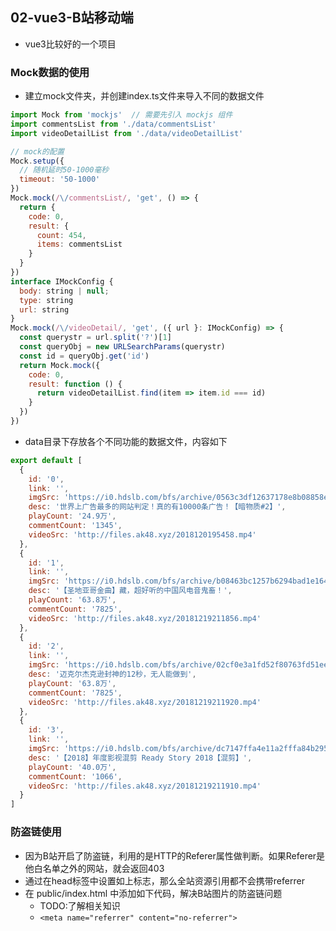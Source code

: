 ## 02-vue3-B站移动端

- vue3比较好的一个项目
  
### Mock数据的使用
- 建立mock文件夹，并创建index.ts文件来导入不同的数据文件
```javascript
import Mock from 'mockjs'  // 需要先引入 mockjs 组件
import commentsList from './data/commentsList'
import videoDetailList from './data/videoDetailList'

// mock的配置
Mock.setup({
  // 随机延时50-1000毫秒
  timeout: '50-1000'
})
Mock.mock(/\/commentsList/, 'get', () => {
  return {
    code: 0,
    result: {
      count: 454,
      items: commentsList
    }
  }
})
interface IMockConfig {
  body: string | null;
  type: string
  url: string
}
Mock.mock(/\/videoDetail/, 'get', ({ url }: IMockConfig) => {
  const querystr = url.split('?')[1]
  const queryObj = new URLSearchParams(querystr)
  const id = queryObj.get('id')
  return Mock.mock({
    code: 0,
    result: function () {
      return videoDetailList.find(item => item.id === id)
    }
  })
})
```
- data目录下存放各个不同功能的数据文件，内容如下
```javascript
export default [
  {
    id: '0',
    link: '',
    imgSrc: 'https://i0.hdslb.com/bfs/archive/0563c3df12637178e8b08858e5fd11e4a6906acc.jpg@320w_200h.webp',
    desc: '世界上广告最多的网站判定！真的有10000条广告！【暗物质#2】',
    playCount: '24.9万',
    commentCount: '1345',
    videoSrc: 'http://files.ak48.xyz/2018120195458.mp4'
  },
  {
    id: '1',
    link: '',
    imgSrc: 'https://i0.hdslb.com/bfs/archive/b08463bc1257b6294bad1e1646a3203f9f3a0c60.jpg@320w_200h.webp',
    desc: '【圣地亚哥金曲】藏，超好听的中国风电音鬼畜！',
    playCount: '63.8万',
    commentCount: '7825',
    videoSrc: 'http://files.ak48.xyz/20181219211856.mp4'
  },
  {
    id: '2',
    link: '',
    imgSrc: 'https://i0.hdslb.com/bfs/archive/02cf0e3a1fd52f80763fd51ee7fae69e51cf173c.jpg@320w_200h.webp',
    desc: '迈克尔杰克逊封神的12秒，无人能做到',
    playCount: '63.8万',
    commentCount: '7825',
    videoSrc: 'http://files.ak48.xyz/20181219211920.mp4'
  },
  {
    id: '3',
    link: '',
    imgSrc: 'https://i0.hdslb.com/bfs/archive/dc7147ffa4e11a2fffa84b295b2f2bdbbfe3e6d7.jpg@320w_200h.webp',
    desc: '【2018】年度影视混剪 Ready Story 2018【混剪】',
    playCount: '40.0万',
    commentCount: '1066',
    videoSrc: 'http://files.ak48.xyz/20181219211910.mp4'
  }
]
```
### 防盗链使用
- 因为B站开启了防盗链，利用的是HTTP的Referer属性做判断。如果Referer是他白名单之外的网站，就会返回403
- 通过在head标签中设置如上标志，那么全站资源引用都不会携带referrer
- 在 public/index.html 中添加如下代码，解决B站图片的防盗链问题
    - TODO:了解相关知识
    - `<meta name="referrer" content="no-referrer">`
